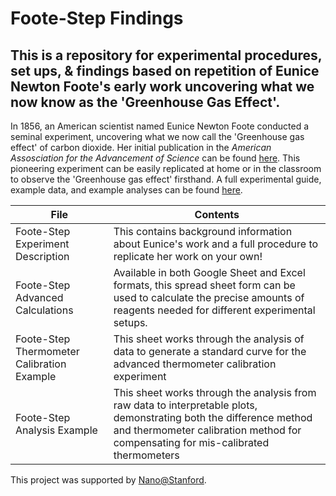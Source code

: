 # Foote-Step Findings
## This is a repository for experimental procedures, set ups, & findings based on repetition of Eunice Newton Foote's early work uncovering what we now know as the 'Greenhouse Gas Effect'. 

In 1856, an American scientist named Eunice Newton Foote conducted a seminal experiment, uncovering what we now call the 'Greenhouse gas effect' of carbon dioxide. Her initial publication in the *American Assosciation for the Advancement of Science* can be found [here](https://static1.squarespace.com/static/5a2614102278e77e59a04f26/t/5aa1c3cf419202b500c3b388/1520550865302/foote_circumstances-affecting-heat-suns-rays_1856.pdf). This pioneering experiment can be easily replicated at home or in the classroom to observe the 'Greenhouse gas effect' firsthand. A full experimental guide, example data, and example analyses can be found [here](https://drive.google.com/drive/folders/1jG9SnJfxXYrRZ0pTnO3tU6W8_VhzS1oJ?usp=sharing). 

| File                         | Contents |
| ---------------------------- | -------- |
| Foote-Step Experiment Description | This contains background information about Eunice's work and a full procedure to replicate her work on your own! |
| Foote-Step Advanced Calculations  | Available in both Google Sheet and Excel formats, this spread sheet form can be used to calculate the precise amounts of reagents needed for different experimental setups. |
| Foote-Step Thermometer Calibration Example | This sheet works through the analysis of data to generate a standard curve for the advanced thermometer calibration experiment | 
| Foote-Step Analysis Example | This sheet works through the analysis from raw data to interpretable plots, demonstrating both the difference method and thermometer calibration method for compensating for mis-calibrated thermometers |

This project was supported by [Nano@Stanford](https://nanolabs.stanford.edu/).
